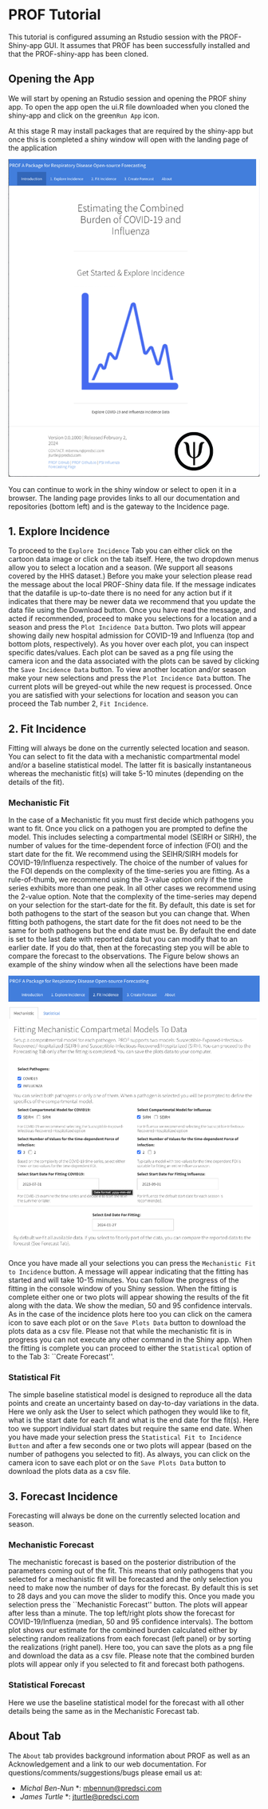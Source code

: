 # PROF Tutorial

This tutorial is configured assuming an Rstudio session with the PROF-Shiny-app GUI. It assumes that PROF has been successfully installed and that the PROF-shiny-app has been cloned.

## Opening the App 

We will start by opening an Rstudio session and opening the PROF shiny app.   To open the app open the ui.R file downloaded when you cloned the shiny-app and click on the green``Run App`` icon.

At this stage R may install packages that are required by the shiny-app but once this is completed a shiny window will open with the landing page of the application

![PROF-shiny-landing](img/prof_shiny_landing.png)

You can continue to work in the shiny window or select to open it in a browser. The landing page provides links to all our documentation and repositories (bottom left) and is the gateway to the Incidence page.

## 1. Explore Incidence 

To proceed to the ``Explore Incidence`` Tab you can either click on the cartoon data image or click on the tab itself. Here, the two dropdown menus allow you to select a location and a season. (We support all seasons covered by the HHS dataset.)  Before you make your selection please read the message about the local PROF-Shiny data file.  If the message indicates that the datafile is up-to-date there is no need for any action but if it indicates that there may be newer data we recommend that you update the data file using the Download button.  Once you have read the message, and acted if recommended, proceed to make you selections for a location and a season and press the ``Plot Incidence Data`` button.  Two plots will appear showing daily new hospital admission for COVID-19 and Influenza (top and bottom plots, respectively).  As you hover over each plot, you can inspect specific dates/values. Each plot can be saved as a png file using the camera icon and the data associated with the plots can be saved by clicking the ``Save Incidence Data`` button.  To view another location and/or season make your new selections and press the ``Plot Incidence Data`` button. The current plots will be greyed-out while the new request is processed.  Once you are satisfied with your selections for location and season you can proceed the Tab number 2, ``Fit Incidence``.

## 2. Fit Incidence

Fitting will always be done on the currently selected location and season. You can select to fit the data with a mechanistic compartmental model and/or a baseline statistical model.  The latter fit is basically instantaneous whereas the mechanistic fit(s) will take 5-10 minutes (depending on the details of the fit).  

### Mechanistic Fit
In the case of a Mechanistic fit you must first decide which pathogens you want to fit. Once you click on a pathogen you are prompted to define the model. This includes selecting a compartmental model (SEIRH or SIRH), the number of values for the time-dependent force of infection (FOI) and the start date for the fit. We recommend using the SEIHR/SIRH models for COVID-19/Influenza respectively.  The choice of the number of values for the FOI depends on the complexity of the time-series you are fitting.  As a rule-of-thumb, we recommend using the 3-value option only if the time series exhibits more than one peak.  In all other cases we recommend using the 2-value option.  Note that the complexity of the time-series may depend on your selection for the start-date for the fit.  By default, this date is set for both pathogens to the start of the season but you can change that. When fitting both pathogens, the start date for the fit does not need to be the same for both pathogens but the end date must be. By default the end date is set to the last date with reported data but you can modify that to an earlier date.   If you do that, then at the forecasting step you will be able to compare the forecast to the observations.  The Figure below shows an example of the shiny window when all the selections have been made

![PROF-shiny-fitting-mech](img/prof_shiny_fitting_mech.png)

Once you have made all your selections you can press the ``Mechanistic Fit to Incidence`` button.  A message will appear indicating that the fitting has started and will take 10-15 minutes.  You can follow the progress of the fitting in the console window of you Shiny session.  When the fitting is complete either one or two plots will appear showing the results of the fit along with the data.  We show the median, 50 and 95 confidence intervals. As in the case of the incidence plots here too you can click on the camera icon to save each plot or on the ``Save Plots Data`` button to download the plots data as a csv file. 
Please not that while the mechanistic fit is in progress you can not execute any other command in the Shiny app.  When the fitting is complete you can proceed to either the ``Statistical`` option of to the Tab 3: ``Create Forecast''.

### Statistical Fit

The simple baseline statistical model is designed to reproduce all the data points and create an uncertainty based on day-to-day variations in the data. Here we only ask the User to select which pathogen they would like to fit, what is the start date for each fit and what is the end date for the fit(s).  Here too we support individual start dates but require the same end date.  When you have made your selection press the ``Statistical Fit to Incidence Button`` and after a few seconds one or two plots will appear (based on the number of pathogens you selected to fit). As always,  you can click on the camera icon to save each plot or on the ``Save Plots Data`` button to download the plots data as a csv file. 

## 3. Forecast Incidence

Forecasting will always be done on the currently selected location and season. 

### Mechanistic Forecast
The mechanistic forecast is based on the posterior distribution of the parameters coming out of the fit. This means that only pathogens that you selected for a mechanistic fit will be forecasted and the only selection you need to make now the number of days for the forecast. By default this is set to 28 days and you can move the slider to modify this.  Once you made you selection press the ``Mechanistic Forecast'' button.  The plots will appear after less than a minute.  The top left/right plots show the forecast for COVID-19/Influenza (median, 50 and 95 confidence intervals).  The bottom plot shows our estimate for the combined burden calculated either by selecting random realizations from each forecast (left panel) or by sorting the realizations (right panel).  Here too, you can save the plots as a png file and download the data as a csv file. Please note that the combined burden plots will appear only if you selected to fit and forecast both pathogens. 

### Statistical Forecast

Here we use the baseline statistical model for the forecast with all other details being the same as in the Mechanistic Forecast tab. 

## About Tab

The ``About`` tab provides background information about PROF as well as an Acknowledgement and a link to our web documentation. 
For questions/comments/suggestions/bugs please email us at:

* *Michal Ben-Nun* *: <mbennun@predsci.com>
* *James Turtle* *: <jturtle@predsci.com>



 